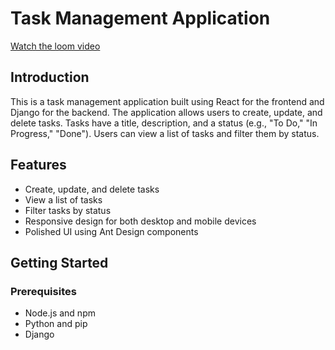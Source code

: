 # Task Management Application

[Watch the loom video]([#](https://www.loom.com/share/7d5045f06ef14c6d87cfeb2aa662263d?sid=0d6a0126-adaa-480e-a704-288c5896a63f)) <!-- Add the actual video link here -->

## Introduction

This is a task management application built using React for the frontend and Django for the backend. The application allows users to create, update, and delete tasks. Tasks have a title, description, and a status (e.g., "To Do," "In Progress," "Done"). Users can view a list of tasks and filter them by status.

## Features

- Create, update, and delete tasks
- View a list of tasks
- Filter tasks by status
- Responsive design for both desktop and mobile devices
- Polished UI using Ant Design components

## Getting Started

### Prerequisites

- Node.js and npm
- Python and pip
- Django
